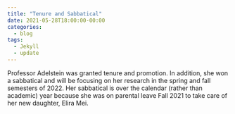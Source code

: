 ```yaml
---
title: "Tenure and Sabbatical"
date: 2021-05-28T18:00:00-00:00
categories:
  - blog
tags:
  - Jekyll
  - update
---
```


Professor Adelstein was granted tenure and promotion. In addition, she won a sabbatical and will be focusing on her research in the spring and fall semesters of 2022. Her sabbatical is over the calendar (rather than academic) year because she was on parental leave Fall 2021 to take care of her new daughter, Elira Mei.


